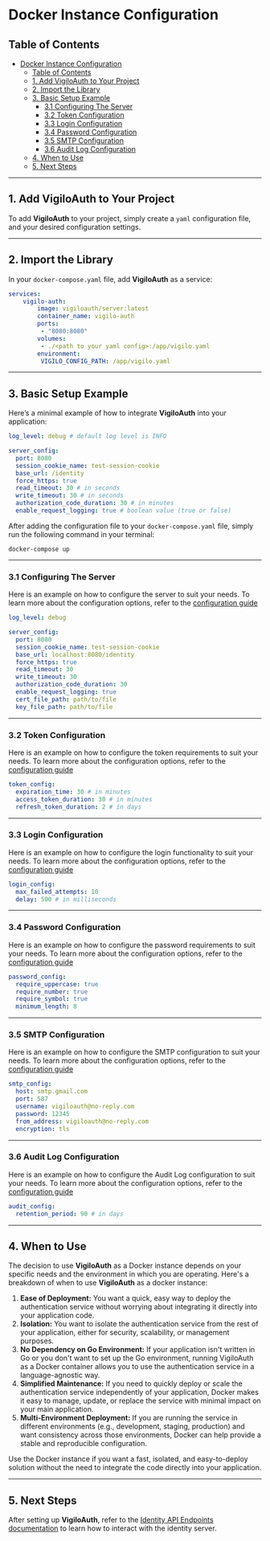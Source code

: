 # Docker Instance Configuration

## Table of Contents
- [Docker Instance Configuration](#docker-instance-configuration)
  - [Table of Contents](#table-of-contents)
  - [1. Add VigiloAuth to Your Project](#1-add-vigiloauth-to-your-project)
  - [2. Import the Library](#2-import-the-library)
  - [3. Basic Setup Example](#3-basic-setup-example)
    - [3.1 Configuring The Server](#31-configuring-the-server)
    - [3.2 Token Configuration](#32-token-configuration)
    - [3.3 Login Configuration](#33-login-configuration)
    - [3.4 Password Configuration](#34-password-configuration)
    - [3.5 SMTP Configuration](#35-smtp-configuration)
    - [3.6 Audit Log Configuration](#36-audit-log-configuration)
  - [4. When to Use](#4-when-to-use)
  - [5. Next Steps](#5-next-steps)

---

## 1. Add VigiloAuth to Your Project

To add **VigiloAuth** to your project, simply create a `yaml` configuration file, and your desired configuration settings.

---

## 2. Import the Library

In your `docker-compose.yaml` file, add **VigiloAuth** as a service:
```yaml
services:
    vigilo-auth:
        image: vigiloauth/server:latest
        container_name: vigilo-auth
        ports:
         - "8080:8080"
        volumes:
         - ./<path to your yaml config>:/app/vigilo.yaml
        environment:
         VIGILO_CONFIG_PATH: /app/vigilo.yaml
```

---

## 3. Basic Setup Example

Here’s a minimal example of how to integrate **VigiloAuth** into your application:

```yaml
log_level: debug # default log level is INFO

server_config:
  port: 8080
  session_cookie_name: test-session-cookie
  base_url: /identity
  force_https: true
  read_timeout: 30 # in seconds
  write_timeout: 30 # in seconds
  authorization_code_duration: 30 # in minutes
  enable_request_logging: true # boolean value (true or false)
```

After adding the configuration file to your `docker-compose.yaml` file, simply run the following command in your terminal:
```
docker-compose up
```

---

### 3.1 Configuring The Server
Here is an example on how to configure the server to suit your needs. To learn more about the configuration options, refer to the [configuration guide](./configuration_guide.md)
```yaml
log_level: debug

server_config:
  port: 8080
  session_cookie_name: test-session-cookie
  base_url: localhost:8080/identity
  force_https: true
  read_timeout: 30
  write_timeout: 30
  authorization_code_duration: 30
  enable_request_logging: true 
  cert_file_path: path/to/file
  key_file_path: path/to/file
```

---

### 3.2 Token Configuration
Here is an example on how to configure the token requirements to suit your needs. To learn more about the configuration options, refer to the [configuration guide](./configuration_guide.md)
```yaml
token_config:
  expiration_time: 30 # in minutes
  access_token_duration: 30 # in minutes
  refresh_token_duration: 2 # in days
```

---

### 3.3 Login Configuration
Here is an example on how to configure the login functionality to suit your needs. To learn more about the configuration options, refer to the [configuration guide](./configuration_guide.md)
```yaml
login_config:
  max_failed_attempts: 10
  delay: 500 # in milliseconds
```

---

### 3.4 Password Configuration
Here is an example on how to configure the password requirements to suit your needs. To learn more about the configuration options, refer to the [configuration guide](./configuration_guide.md)
```yaml
password_config:
  require_uppercase: true
  require_number: true
  require_symbol: true
  minimum_length: 8
```

---

### 3.5 SMTP Configuration
Here is an example on how to configure the SMTP configuration to suit your needs. To learn more about the configuration options, refer to the [configuration guide](./configuration_guide.md)
```yaml
smtp_config:
  host: smtp.gmail.com
  port: 587
  username: vigiloauth@no-reply.com
  password: 12345
  from_address: vigiloauth@no-reply.com
  encryption: tls
```

---

### 3.6 Audit Log Configuration
Here is an example on how to configure the Audit Log configuration to suit your needs. To learn more about the configuration options, refer to the [configuration guide](./configuration_guide.md)
```yaml
audit_config:
  retention_period: 90 # in days
```
---

## 4. When to Use
The decision to use **VigiloAuth** as a Docker instance depends on your specific needs and the environment in which you are operating. Here's a breakdown of when to use **VigiloAuth** as a docker instance:
1. **Ease of Deployment:** You want a quick, easy way to deploy the authentication service without worrying about integrating it directly into your application code.
2. **Isolation:** You want to isolate the authentication service from the rest of your application, either for security, scalability, or management purposes.
3. **No Dependency on Go Environment:** If your application isn't written in Go or you don't want to set up the Go environment, running VigiloAuth as a Docker container allows you to use the authentication service in a language-agnostic way.
4. **Simplified Maintenance:** If you need to quickly deploy or scale the authentication service independently of your application, Docker makes it easy to manage, update, or replace the service with minimal impact on your main application.
5. **Multi-Environment Deployment:** If you are running the service in different environments (e.g., development, staging, production) and want consistency across those environments, Docker can help provide a stable and reproducible configuration.

Use the Docker instance if you want a fast, isolated, and easy-to-deploy solution without the need to integrate the code directly into your application.

---

## 5. Next Steps
After setting up **VigiloAuth**, refer to the [Identity API Endpoints documentation](endpoints/identity/README.md) to learn how to interact with the identity server.